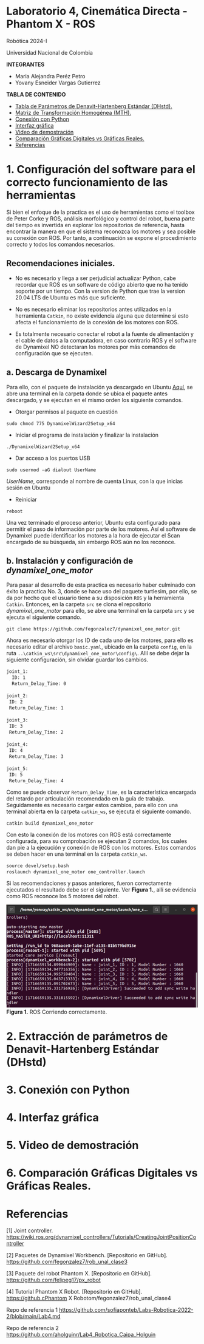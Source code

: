# Laboratorio 4, Cinemática Directa - Phantom X - ROS <!-- omit from toc -->

Robótica 2024-I     

Universidad Nacional de Colombia

**INTEGRANTES**
- Maria Alejandra Peréz Petro
- Yovany Esneider Vargas Gutierrez

**TABLA DE CONTENIDO**
- [Tabla de Parámetros de Denavit-Hartenberg Estándar (DHstd).](#tabla-de-parámetros-de-denavit-hartenberg-estándar-dhstd)
- [Matriz de Transformación Homogénea (MTH).](#matriz-de-transformación-homogénea-mth)
- [Conexión con Python](#conexión-con-python)
- [Interfaz gráfica](#interfaz-gráfica)
- [Video de demostración](#video-de-demostración)
- [Comparación Gráficas Digitales vs Gráficas Reales.](#comparación-gráficas-digitales-vs-gráficas-reales)
- [Referencias](#referencias)

# 1. Configuración del software para el correcto funcionamiento de las herramientas

Si bien el enfoque de la practica es el uso de herramientas como el toolbox de Peter Corke y ROS, análisis morfológico y control del robot, buena parte del tiempo es invertida en explorar los repositorios de referencia, hasta encontrar la manera en que el sistema reconozca los motores y sea posible su conexión con ROS. Por tanto, a continuación se expone el procedimiento correcto y todos los comandos necesarios.

## Recomendaciones iniciales.

 - No es necesario y llega a ser perjudicial actualizar Python, cabe recordar que ROS es un software de código abierto que no ha tenido soporte por un tiempo. Con la version de Python que trae la version 20.04 LTS de Ubuntu es más que suficiente.

 - No es necesario eliminar los repositorios antes utilizados en la herramienta `Catkin`, no existe evidencia alguna que determine si esto afecta el funcionamiento de la conexión de los motores con ROS.

 - Es totalmente necesario conectar el robot a la fuente de alimentación y el cable de datos a la computadora, en caso contrario ROS y el software de Dynamixel NO detectaran los motores por más comandos de configuración que se ejecuten.

## a. Descarga de Dynamixel

Para ello, con el paquete de instalación ya descargado en Ubuntu <a href= https://emanual.robotis.com/docs/en/software/dynamixel/dynamixel_wizard2/>Aquí</a>, se abre una terminal en la carpeta donde se ubica el paquete antes descargado, y se ejecutan en el mismo orden los siguiente comandos.

- Otorgar permisos al paquete en cuestión

```
sudo chmod 775 DynamixelWizard2Setup_x64
```

- Iniciar el programa de instalación y finalizar la instalación

```
./DynamixelWizard2Setup_x64
```

- Dar acceso a los puertos USB

```
sudo usermod -aG dialout UserName
```

*UserName*, corresponde al nombre de cuenta Linux, con la que inicias sesión en Ubuntu

- Reiniciar

```
reboot
```

Una vez terminado el proceso anterior, Ubuntu esta configurado para permitir el paso de información por parte de los motores. Así el software de Dynamixel puede identificar los motores a la hora de ejecutar el Scan encargado de su búsqueda, sin embargo ROS aún no los reconoce.

## b. Instalación y configuración de *dynamixel_one_motor*

Para pasar al desarrollo de esta practica es necesario haber culminado con éxito la practica No. 3, donde se hace uso del paquete turtlesim, por ello, se da por hecho que el usuario tiene a su disposición `ROS` y la herramienta `Catkin`. Entonces, en la carpeta `src` se clona el repositorio *dynamixel_one_motor* para ello, se abre una terminal en la carpeta `src` y se ejecuta el siguiente comando.

```
git clone https://github.com/fegonzalez7/dynamixel_one_motor.git
```

Ahora es necesario otorgar los ID de cada uno de los motores, para ello es necesario editar el archivo `basic.yaml`, ubicado en la carpeta `config`, en la ruta `..\catkin_ws\src\dynamixel_one_motor\config\`. Allí se debe dejar la siguiente configuración, sin olvidar guardar los cambios.

```
joint_1:
  ID: 1
  Return_Delay_Time: 0
  
joint_2:
 ID: 2
 Return_Delay_Time: 1
  
joint_3:
 ID: 3
 Return_Delay_Time: 2
  
joint_4:
 ID: 4
 Return_Delay_Time: 3
  
joint_5:
 ID: 5
 Return_Delay_Time: 4
 ```

 Como se puede observar `Return_Delay_Time`, es la característica encargada del retardo por articulación recomendado en la guía de trabajo. Seguidamente es necesario cargar estos cambios, para ello con una terminal abierta en la carpeta `catkin_ws`, se ejecuta el siguiente comando.

 ```
 catkin build dynamixel_one_motor
 ```

 Con esto la conexión de los motores con ROS está correctamente configurada, para su comprobación se ejecutan 2 comandos, los cuales dan pie a la ejecución y conexión de ROS con los motores. Estos comandos se deben hacer en una terminal en la carpeta `catkin_ws`.

 ```
 source devel/setup.bash
 roslaunch dynamixel_one_motor one_controller.launch
```

Si las recomendaciones y pasos anteriores, fueron correctamente ejecutados el resultado debe ser el siguiente. Ver **Figura 1.**, allí se evidencia como ROS reconoce los 5 motores del robot.

<span><img id="Fig_1" src="Pantallazos/terminal roslaunch running.png" width="600"/>
<label for = "Fig_1" ><br><b>Figura 1.</b> ROS Corriendo correctamente.</label></span>

# 2. Extracción de parámetros de Denavit-Hartenberg Estándar (DHstd)


# 3. Conexión con Python

# 4. Interfaz gráfica

# 5. Video de demostración

# 6. Comparación Gráficas Digitales vs Gráficas Reales.


# Referencias
[1] Joint controller. https://wiki.ros.org/dynamixel_controllers/Tutorials/CreatingJointPositionController

[2] Paquetes de Dynamixel Workbench. [Repositorio en GitHub]. https://github.com/fegonzalez7/rob_unal_clase3

[3] Paquete del robot Phantom X. [Repositorio en GitHub]. https://github.com/felipeg17/px_robot

[4] Tutorial Phantom X Robot. [Repositorio en GitHub]. https://github.cPhantom X Robotom/fegonzalez7/rob_unal_clase4

Repo de referencia 1
https://github.com/sofiaponteb/Labs-Robotica-2022-2/blob/main/Lab4.md

Repo de referencia 2
https://github.com/aholguinr/Lab4_Robotica_Caipa_Holguin
